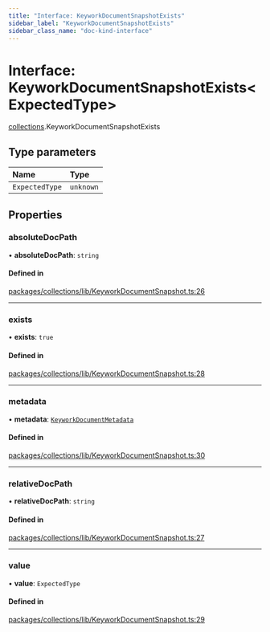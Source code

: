 ```yaml
---
title: "Interface: KeyworkDocumentSnapshotExists"
sidebar_label: "KeyworkDocumentSnapshotExists"
sidebar_class_name: "doc-kind-interface"
---
```


# Interface: KeyworkDocumentSnapshotExists<ExpectedType\>

[collections](../modules/collections).KeyworkDocumentSnapshotExists

## Type parameters

| Name | Type |
| :------ | :------ |
| `ExpectedType` | `unknown` |

## Properties

### absoluteDocPath

• **absoluteDocPath**: `string`

#### Defined in

[packages/collections/lib/KeyworkDocumentSnapshot.ts:26](https://github.com/nirrius/keywork/blob/73ad60a/packages/collections/lib/KeyworkDocumentSnapshot.ts#L26)

___

### exists

• **exists**: ``true``

#### Defined in

[packages/collections/lib/KeyworkDocumentSnapshot.ts:28](https://github.com/nirrius/keywork/blob/73ad60a/packages/collections/lib/KeyworkDocumentSnapshot.ts#L28)

___

### metadata

• **metadata**: [`KeyworkDocumentMetadata`](collections.KeyworkDocumentMetadata)

#### Defined in

[packages/collections/lib/KeyworkDocumentSnapshot.ts:30](https://github.com/nirrius/keywork/blob/73ad60a/packages/collections/lib/KeyworkDocumentSnapshot.ts#L30)

___

### relativeDocPath

• **relativeDocPath**: `string`

#### Defined in

[packages/collections/lib/KeyworkDocumentSnapshot.ts:27](https://github.com/nirrius/keywork/blob/73ad60a/packages/collections/lib/KeyworkDocumentSnapshot.ts#L27)

___

### value

• **value**: `ExpectedType`

#### Defined in

[packages/collections/lib/KeyworkDocumentSnapshot.ts:29](https://github.com/nirrius/keywork/blob/73ad60a/packages/collections/lib/KeyworkDocumentSnapshot.ts#L29)
